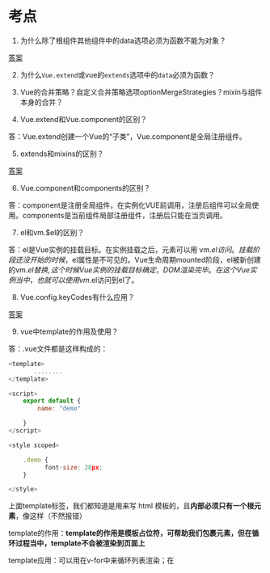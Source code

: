 # 考点

1. 为什么除了根组件其他组件中的data选项必须为函数不能为对象？

[答案](https://cn.vuejs.org/v2/guide/components.html)

2. 为什么`Vue.extend`或vue的`extends`选项中的`data`必须为函数？

3. Vue的合并策略？自定义合并策略选项optionMergeStrategies？mixin与组件本身的合并？

4. Vue.extend和Vue.component的区别？

答：Vue.extend创建一个Vue的“子类”，Vue.component是全局注册组件。

5. extends和mixins的区别？

[答案](https://www.cnblogs.com/Juliana1992/p/10332976.html)

6. Vue.component和components的区别？

答：component是注册全局组件，在实例化VUE前调用，注册后组件可以全局使用。components是当前组件局部注册组件，注册后只能在当页调用。

7. el和vm.$el的区别？

答：el是Vue实例的挂载目标。在实例挂载之后，元素可以用 vm.$el 访问。
挂载阶段还没开始的时候，$el属性是不可见的。Vue生命周期mounted阶段，el被新创建的vm.$el替换,这个时候Vue实例的挂载目标确定， DOM渲染完毕。在这个Vue实例当中，也就可以使用vm.$el访问到el了。

8. Vue.config.keyCodes有什么应用？

[答案](https://www.jianshu.com/p/839b6217e941)

9. vue中template的作用及使用？

答：.vue文件都是这样构成的：
```js
<template>
       ........
</template>

<script>
    export default {
        name: "demo"

    }
</script>

<style scoped>

    .demo {
          font-size: 28px;
    }

</style>  
```
上面template标签，我们都知道是用来写 html 模板的，且**内部必须只有一个根元素**，像这样（不然报错）


template的作用：**template的作用是模板占位符，可帮助我们包裹元素，但在循环过程当中，template不会被渲染到页面上**

template应用：可以用在v-for中来循环列表渲染；在<template>元素上使用v-if条件渲染分组

10. vue中模板定义的方式有哪些？他们的应用场景分别对应是？

答：template  X-Template 内联模板(inline-template)

11. Vue.compile的操作方式？

12. render函数作用？render函数的返回值？

答： render函数跟template一样都是创建html模板的，但是有些场景中用template实现起来代码冗长繁琐而且有大量重复，这时候就可以用render函数。
  render函数返回值（VNode）

13. render函数跟template的区别？

14. Vue.nextTick(callback,context)的理解及使用场景？

答：首先我们要对vue的数据更新有一定理解： **vue是依靠数据驱动视图更新的，该更新的过程是异步的**。即：当侦听到你的数据发生变化时， Vue将开启一个队列（该队列被Vue官方称为异步更新队列）。视图需要等队列中所有数据变化完成之后，再统一进行更新。所以，**Vue 实现的响应式并不是数据发生变化之后视图立即变化**。

  这里的回调函数（callback）将在数据更新完成，视图更新完毕之后被调用。使用场景：如果要在created()钩子函数中进行的DOM操作，由于created()钩子函数中还未对DOM进行任何渲染，所以无法直接操作，需要通过$nextTick()来完成。

15. Vue.nextTick()和vm.$nextTick()的区别？

答：`Vue.nextTick(callback)`，当数据发生变化，更新后执行回调。 `Vue.$nextTick(callback)`，当dom发生变化，更新后执行的回调。

16. Vue.observable( object )作用？

17. Vue.set有什么作用？Vue.set和vm.$set()有什么区别？

答：对于data中的一些初始化过的对象或数组，想要改变或者添加属性，直接改视图是不会更新的。用Vue.set()或者vm.$set()可以达到响应式更新/添加的效果。Vue.set()和vm.$set()这两者是一样的，一样使用。

18. Vue.delete有什么作用，Vue.delete和vm.$delete()有什么区别？

答：Vue.delete 用来删除对象的属性。如果对象是响应式的，确保删除能触发更新视图。这个方法主要用于避开 Vue 不能检测到属性被删除的限制，但是你应该很少会使用它。需要注意的是，目标对象不能是一个 Vue 实例或 Vue 实例的根数据对象。
  Vue.js 源码中，Vue.delete 和 vm.$delete 指向的是同一个函数，两者作用完全相同，其中，vm.$delete 是 Vue.delete 的别名。

19. Vue.filter和filter作用？

答：vue中有过滤器的概念，用于一些常见的文本格式化。有全局过滤器和局部过滤器的概念。Vue.filter用于注册或获取全局过滤器，filter用于在子组件内部添加局部的过滤器。

20. vue中mixins的理解及应用？

答：[理解](https://www.cnblogs.com/wjw1014/p/11757452.html)。有全局混入和局部混入。全局混入的时候，要注意一旦使用全局混入，它将影响每一个之后创建的 Vue 实例。

21. vm.$parent作用？

答：子组件可以直接用this.$parent访问父组件的属性和方法，所以可以进行对父组件的一些操作比如父子组件传值，但是不建议用这种方法来进行父子组件传值。

22. vm.$root、vm.$parent和vm.$refs?

答：
* $root 可以用来获取vue的根实例，比如在简单的项目中将公共数据放再vue根实例上(可以理解为一个全局 store ),因此可以代替vuex实现状态管理；
* $parent 属性可以用来从一个子组件访问父组件的实例，可以替代将数据以 prop 的方式传入子组件的方式；当变更父级组件的数据的时候，容易造成调试和理解难度增加
* 在子组件上使用ref特性后，this.$refs 属性可以直接访问该子组件。可以代替事件$emit 和$on 的作用。使用方式是通过 ref 特性为这个子组件赋予一个 ID 引用，再通过this.$refs.  testId获取指定元素。注意：**$refs只会在组件渲染完成之后生效，并且它们不是响应式的**。这仅作为一个用于直接操作子组件的“逃生舱”——你应该避免在模板或计算属性中访问 $refs

23. vm.$options有什么作用？

答：vm.$options可以获取到vue初始化的时候除去data之外的其他的对象，通过这种方式我们可以定义一些变量 属性，避免污染全局.

24. vue用props传值能不能被修改？如果要修改使用怎么办？

答：
1. 父子组件传值时，父组件传递的参数，数组和对象，子组件接受之后可以直接进行修改，并且会传递给父组件相应的值也会修改。因为父组件传递的参数，数组和对象的时候传递的是引用，就算修改值的时候，地址的引用没有被修改，所以他还是认为你没有修改，所以不会报错。
2. 如果传递的值是字符串，直接修改会报错。是因为，本来存的就是值类型，修改了值的时候就是修改了。所以会报错。
3. 如果一定要修改可以把传递过来的props值用计算属性或者在data里面使用

25. vue用props传值只能是单向下流传递，为什么？

答：单向数据浏览不允许你做修改操作,如果可以修改,每个组件都能对数据进行操作,这样无法有效的追踪数据的变化

26. propsData有什么作用？

答：用于全局扩展的数据传递。一般是new Vue.extend()出来的组件的时候

27. vue computed有什么特点？跟watch有什么区别？

答：computed具有缓存性，页面重新渲染值不变化,计算属性会立即返回之前的计算结果，而不必再次执行函数。watch无缓存性，页面重新渲染时值不变化也会执行。

28. vm.$on vm.$emit应用?

29. slot作用？使用？

30. 

